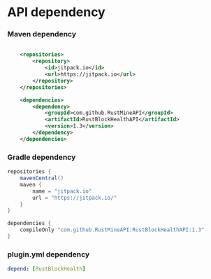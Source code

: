 # API dependency

### Maven dependency
```xml

    <repositories>
        <repository>
            <id>jitpack.io</id>
            <url>https://jitpack.io</url>
        </repository>
    </repositories>

    <dependencies>
        <dependency>
            <groupId>com.github.RustMineAPI</groupId>
            <artifactId>RustBlockHealthAPI</artifactId>
            <version>1.3</version>
        </dependency>
    </dependencies>

```

### Gradle dependency
```groovy
repositories {
    mavenCentral()
    maven {
        name = "jitpack.io"
        url = "https://jitpack.io/"
    }
}

dependencies {
    compileOnly "com.github.RustMineAPI:RustBlockHealthAPI:1.3"
}
```

### plugin.yml dependency
```YAML
depend: [RustBlockHealth]
```

